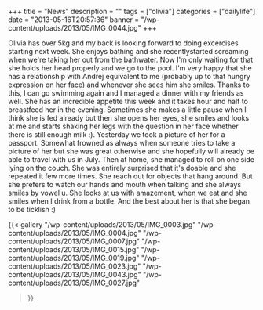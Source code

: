 +++
title = "News"
description = ""
tags = ["olivia"]
categories = ["dailylife"]
date = "2013-05-16T20:57:36"
banner = "/wp-content/uploads/2013/05/IMG_0044.jpg"
+++

Olivia has over 5kg and my back is looking forward to doing excercises starting next week. She
enjoys bathing and she recentlystarted screaming when we're taking her out from the bathwater. Now I'm only waiting
for that she holds her head properly and we go to the pool. I'm very happy that she has a
relationship with Andrej equivalent to me (probably up to that hungry expression on her face) and
whenever she sees him she smiles. Thanks to this, I can go swimming again and I managed a dinner
with my friends as well. She has an incredible appetite this week and it takes hour and half to
breastfeed her in the evening. Sometimes she makes a little pause when I think she is fed already
but then she opens her eyes, she smiles and looks at me and starts shaking her legs with the
question in her face whether there is still enough milk :). Yesterday we took a picture of her for
a passport. Somewhat frowned as always when someone tries to take a picture of her but she was
great otherwise and she hopefully will already be able to travel with us in July. Then at home, she
managed to roll on one side lying on the couch. She was entirely surprised that it's doable and she
repeated it few more times. She reach out for objects that hang around. But she prefers to watch
our hands and mouth when talking and she always smiles by vowel u. She looks at us with amazement,
when we eat and she smiles when I drink from a bottle. And the best about her is that she began to
be ticklish :)

{{< gallery
    "/wp-content/uploads/2013/05/IMG_0003.jpg"
    "/wp-content/uploads/2013/05/IMG_0004.jpg"
    "/wp-content/uploads/2013/05/IMG_0007.jpg"
    "/wp-content/uploads/2013/05/IMG_0015.jpg"
    "/wp-content/uploads/2013/05/IMG_0019.jpg"
    "/wp-content/uploads/2013/05/IMG_0023.jpg"
    "/wp-content/uploads/2013/05/IMG_0043.jpg"
    "/wp-content/uploads/2013/05/IMG_0027.jpg"
>}}
